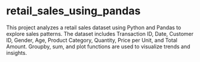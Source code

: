 # retail_sales_using_pandas
This project analyzes a retail sales dataset using Python and Pandas to explore sales patterns. The dataset includes Transaction ID, Date, Customer ID, Gender, Age, Product Category, Quantity, Price per Unit, and Total Amount. Groupby, sum, and plot functions are used to visualize trends and insights.
